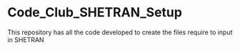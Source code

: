 # Code_Club_SHETRAN_Setup
 This repository has all the code developed to create the files require to input in SHETRAN
